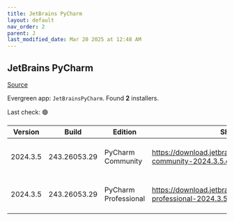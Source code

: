 ```yaml
---
title: JetBrains PyCharm
layout: default
nav_order: 2
parent: J
last_modified_date: Mar 20 2025 at 12:48 AM
---
```


## JetBrains PyCharm

[Source](https://www.jetbrains.com/)

Evergreen app: `JetBrainsPyCharm`. Found **2** installers.

Last check: 🟢

| Version  | Build        | Edition              | Sha256                                                                         | Date      | Size      | Type | URI                                                                                                                                                |
| -------- | ------------ | -------------------- | ------------------------------------------------------------------------------ | --------- | --------- | ---- | -------------------------------------------------------------------------------------------------------------------------------------------------- |
| 2024.3.5 | 243.26053.29 | PyCharm Community    | https://download.jetbrains.com/python/pycharm-community-2024.3.5.exe.sha256    | 19/3/2025 | 598231576 | exe  | [https://download.jetbrains.com/python/pycharm-community-2024.3.5.exe](https://download.jetbrains.com/python/pycharm-community-2024.3.5.exe)       |
| 2024.3.5 | 243.26053.29 | PyCharm Professional | https://download.jetbrains.com/python/pycharm-professional-2024.3.5.exe.sha256 | 19/3/2025 | 877379872 | exe  | [https://download.jetbrains.com/python/pycharm-professional-2024.3.5.exe](https://download.jetbrains.com/python/pycharm-professional-2024.3.5.exe) |
